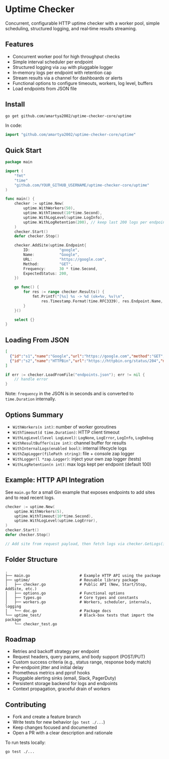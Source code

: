 # Uptime Checker

Concurrent, configurable HTTP uptime checker with a worker pool, simple scheduling, structured logging, and real‑time results streaming.

## Features

- Concurrent worker pool for high throughput checks
- Simple interval scheduler per endpoint
- Structured logging via `zap` with pluggable logger
- In‑memory logs per endpoint with retention cap
- Stream results via a channel for dashboards or alerts
- Functional options to configure timeouts, workers, log level, buffers
- Load endpoints from JSON file

## Install


```bash
go get github.com/amartya2002/uptime-checker-core/uptime
```

In code:

```go
import "github.com/amartya2002/uptime-checker-core/uptime"
```


## Quick Start

```go
package main

import (
    "fmt"
    "time"
    "github.com/YOUR_GITHUB_USERNAME/uptime-checker-core/uptime"
)

func main() {
    checker := uptime.New(
        uptime.WithWorkers(50),
        uptime.WithTimeout(10*time.Second),
        uptime.WithLogLevel(uptime.LogInfo),
        uptime.WithLogRetention(200), // keep last 200 logs per endpoint
    )
    checker.Start()
    defer checker.Stop()

    checker.AddSite(uptime.Endpoint{
        ID:             "google",
        Name:           "Google",
        URL:            "https://google.com",
        Method:         "GET",
        Frequency:      30 * time.Second,
        ExpectedStatus: 200,
    })

    go func() {
        for res := range checker.Results() {
            fmt.Printf("[%s] %s -> %d (ok=%v, %v)\n",
                res.Timestamp.Format(time.RFC3339), res.Endpoint.Name, res.StatusCode, res.Success, res.Latency)
        }
    }()

    select {}
}
```

## Loading From JSON

```json
[
  {"id":"s1","name":"Google","url":"https://google.com","method":"GET","frequency":30,"expected_status":200},
  {"id":"s2","name":"HTTPBin","url":"https://httpbin.org/status/204","method":"GET","frequency":15,"expected_status":204}
]
```

```go
if err := checker.LoadFromFile("endpoints.json"); err != nil {
    // handle error
}
```

Note: `frequency` in the JSON is in seconds and is converted to `time.Duration` internally.

## Options Summary

- `WithWorkers(n int)`: number of worker goroutines
- `WithTimeout(d time.Duration)`: HTTP client timeout
- `WithLogLevel(level LogLevel)`: `LogNone`, `LogError`, `LogInfo`, `LogDebug`
- `WithResultBuffer(size int)`: channel buffer for results
- `WithInternalLogs(enabled bool)`: internal lifecycle logs
- `WithZapLogger(filePath string)`: file + console zap logger
- `WithLogger(l *zap.Logger)`: inject your own zap logger (tests)
- `WithLogRetention(n int)`: max logs kept per endpoint (default 100)

## Example: HTTP API Integration

See `main.go` for a small Gin example that exposes endpoints to add sites and to read recent logs.

```go
checker := uptime.New(
    uptime.WithWorkers(5),
    uptime.WithTimeout(10*time.Second),
    uptime.WithLogLevel(uptime.LogError),
)
checker.Start()
defer checker.Stop()

// Add site from request payload, then fetch logs via checker.GetLogs(id, limit)
```

## Folder Structure

```
.
├── main.go                      # Example HTTP API using the package
├── uptime/                      # Reusable library package
│   ├── checker.go               # Public API (New, Start/Stop, AddSite, etc.)
│   ├── options.go               # Functional options
│   ├── types.go                 # Core types and constants
│   ├── workers.go               # Workers, scheduler, internals, logging
│   └── doc.go                   # Package docs
└── uptime_test/                 # Black‑box tests that import the package
    └── checker_test.go
```

## Roadmap

- Retries and backoff strategy per endpoint
- Request headers, query params, and body support (POST/PUT)
- Custom success criteria (e.g., status range, response body match)
- Per‑endpoint jitter and initial delay
- Prometheus metrics and pprof hooks
- Pluggable alerting sinks (email, Slack, PagerDuty)
- Persistent storage backend for logs and endpoints
- Context propagation, graceful drain of workers

## Contributing

- Fork and create a feature branch
- Write tests for new behavior (`go test ./...`)
- Keep changes focused and documented
- Open a PR with a clear description and rationale

To run tests locally:

```bash
go test ./...
```
